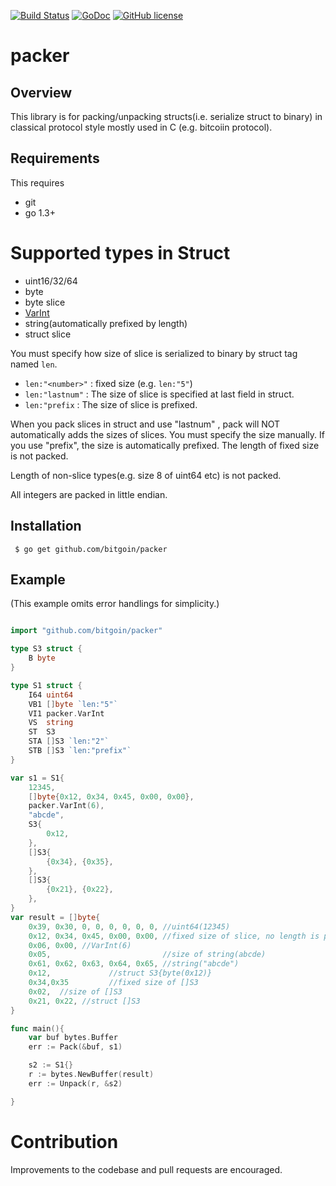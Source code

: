 [![Build Status](https://travis-ci.org/bitgoin/packer.svg?branch=master)](https://travis-ci.org/bitgoin/packer)
[![GoDoc](https://godoc.org/github.com/bitgoin/packer?status.svg)](https://godoc.org/github.com/bitgoin/packer)
[![GitHub license](https://img.shields.io/badge/license-BSD-blue.svg)](https://raw.githubusercontent.com/bitgoin/packer/LICENSE)


# packer 

## Overview

This  library is for packing/unpacking structs(i.e. serialize struct to binary) in classical protocol style mostly used in C
 (e.g. bitcoiin protocol).  

## Requirements

This requires

* git
* go 1.3+

# Supported types in Struct

* uint16/32/64
* byte
* byte slice
* [VarInt](https://en.bitcoin.it/wiki/Protocol_documentation#Variable_length_integer)
* string(automatically prefixed by length)
* struct slice

You must specify how size of slice is serialized to binary by struct tag named `len`.
* `len:"<number>"` : fixed size (e.g. `len:"5"`)
* `len:"lastnum"` : The size of slice is specified at last field in struct.
* `len:"prefix` : The size of slice is prefixed.

When you pack slices in struct and use "lastnum" , pack will NOT automatically adds the sizes of slices. You must
specify the size manually. If you use "prefix", the size is automatically prefixed. The length of fixed size
is not packed.

Length of non-slice types(e.g. size 8 of uint64 etc) is not packed. 

All integers are packed in little endian.

## Installation

     $ go get github.com/bitgoin/packer


## Example
(This example omits error handlings for simplicity.)

```go

import "github.com/bitgoin/packer"

type S3 struct {
	B byte
}

type S1 struct {
	I64 uint64
	VB1 []byte `len:"5"`
	VI1 packer.VarInt
	VS  string
	ST  S3
	STA []S3 `len:"2"`
	STB []S3 `len:"prefix"`
}

var s1 = S1{
	12345,
	[]byte{0x12, 0x34, 0x45, 0x00, 0x00},
	packer.VarInt(6),
	"abcde",
	S3{
		0x12,
	},
	[]S3{
		{0x34}, {0x35},
	},
	[]S3{
		{0x21}, {0x22},
	},
}
var result = []byte{
	0x39, 0x30, 0, 0, 0, 0, 0, 0, //uint64(12345)
	0x12, 0x34, 0x45, 0x00, 0x00, //fixed size of slice, no length is packed.
	0x06, 0x00, //VarInt(6)
	0x05,                         //size of string(abcde)
	0x61, 0x62, 0x63, 0x64, 0x65, //string("abcde")
	0x12,             //struct S3{byte(0x12)}
	0x34,0x35         //fixed size of []S3
	0x02,  //size of []S3
	0x21, 0x22, //struct []S3
}

func main(){
	var buf bytes.Buffer
	err := Pack(&buf, s1)

	s2 := S1{}
	r := bytes.NewBuffer(result)
	err := Unpack(r, &s2)

}
```


# Contribution
Improvements to the codebase and pull requests are encouraged.


